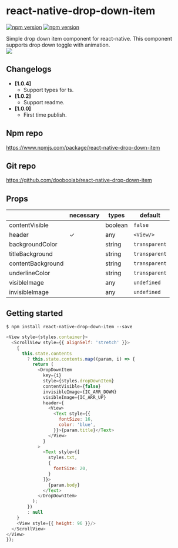 # react-native-drop-down-item
<p align="left">
  <a href="https://npmjs.org/package/react-native-drop-down-item"><img alt="npm version" src="http://img.shields.io/npm/v/react-native-drop-down-item.svg?style=flat-square"></a>
  <a href="https://npmjs.org/package/react-native-drop-down-item"><img alt="npm version" src="http://img.shields.io/npm/dm/react-native-drop-down-item.svg?style=flat-square"></a>
</p>
Simple drop down item component for react-native. This component supports drop down toggle with animation.<br/>
<img src="https://user-images.githubusercontent.com/27461460/47951961-a7a7e500-dfab-11e8-9189-86c0eddb6e12.gif"/>

## Changelogs
- **[1.0.4]**
  + Support types for ts.
- **[1.0.2]**
  + Support readme.
- **[1.0.0]**
  + First time publish.

## Npm repo
https://www.npmjs.com/package/react-native-drop-down-item

## Git repo
https://github.com/dooboolab/react-native-drop-down-item

## Props
|    | necessary | types | default
|----|-----|-----|---------|
|contentVisible|  | boolean | `false` |
|header| ✓ | any | `<View/>` |
|backgroundColor|  | string | `transparent` |
|titleBackground|  | string | `transparent` |
|contentBackground|  | string | `transparent` |
|underlineColor|  | string | `transparent` |
|visibleImage|  | any | `undefined` |
|invisibleImage|  | any | `undefined` |

## Getting started
`$ npm install react-native-drop-down-item --save`

```javascript
<View style={styles.container}>
  <ScrollView style={{ alignSelf: 'stretch' }}>
    {
      this.state.contents
        ? this.state.contents.map((param, i) => {
          return (
            <DropDownItem
              key={i}
              style={styles.dropDownItem}
              contentVisible={false}
              invisibleImage={IC_ARR_DOWN}
              visibleImage={IC_ARR_UP}
              header={
                <View>
                  <Text style={{
                    fontSize: 16,
                    color: 'blue',
                  }}>{param.title}</Text>
                </View>
              }
            >
              <Text style={[
                styles.txt,
                {
                  fontSize: 20,
                }
              ]}>
                {param.body}
              </Text>
            </DropDownItem>
          );
        })
        : null
    }
    <View style={{ height: 96 }}/>
  </ScrollView>
</View>
});
```
